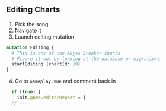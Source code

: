 ## Editing Charts

1. Pick the song
2. Navigate it
3. Launch editing mutation

```graphql
mutation Editing {
  # This is one of the Abyss Breaker charts
  # Figure it out by looking at the database or migrations
  startEditing (chartId: 10) 
}
```

4. Go to `Gameplay.vue` and comment back in

```js
  if (true) {
    init.game.editorRepeat = {
  // ...
```